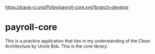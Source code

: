 https://travis-ci.org/Pofay/payroll-core.svg?branch=develop

# payroll-core
This is a practice application that ties in my understanding of the Clean Architecture by Uncle Bob. This is the core library.

